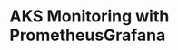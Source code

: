 # AKS Monitoring with PrometheusGrafana                                                                          
